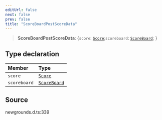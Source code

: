 ```yaml
---
editUrl: false
next: false
prev: false
title: "ScoreBoardPostScoreData"
---
```


> **ScoreBoardPostScoreData**: \{`score`: [`Score`](/api/type-aliases/score/);`scoreboard`: [`ScoreBoard`](/api/type-aliases/scoreboard/);  }

## Type declaration

| Member | Type |
| :------ | :------ |
| `score` | [`Score`](/api/type-aliases/score/) |
| `scoreboard` | [`ScoreBoard`](/api/type-aliases/scoreboard/) |

## Source

newgrounds.d.ts:339
